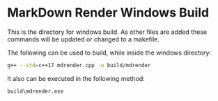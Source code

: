# MarkDown Render Windows Build

This is the directory for windows build. As other files are added these commands will be updated or changed to a makefile.

The following can be used to build, while inside the windows directory:

```bash
g++ --std=c++17 mdrender.cpp -o build/mdrender
```

It also can be executed in the following method:

```bash
build\mdrender.exe
```
